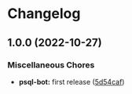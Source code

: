 # Changelog

## 1.0.0 (2022-10-27)


### Miscellaneous Chores

* **psql-bot:** first release ([5d54caf](https://github.com/ptonini/docker-images/commit/5d54cafb1b8cf0df1d033516ff064217aaae0068))
